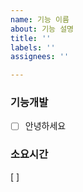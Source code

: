 ```yaml
---
name: 기능 이름
about: 기능 설명
title: ''
labels: ''
assignees: ''

---
```


### 기능개발
- [ ] 안녕하세요

### 소요시간
[ ]
